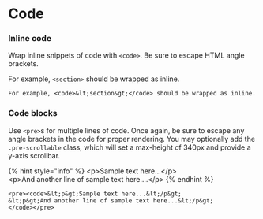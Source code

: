 # Code

### Inline code <a id="inline-code"></a>

Wrap inline snippets of code with `<code>`. Be sure to escape HTML angle brackets.

 For example, `<section>` should be wrapped as inline.

```markup
For example, <code>&lt;section&gt;</code> should be wrapped as inline.
```

### Code blocks

Use `<pre>`s for multiple lines of code. Once again, be sure to escape any angle brackets in the code for proper rendering. You may optionally add the `.pre-scrollable` class, which will set a max-height of 340px and provide a y-axis scrollbar.

{% hint style="info" %}
&lt;p&gt;Sample text here...&lt;/p&gt;  
&lt;p&gt;And another line of sample text here....&lt;/p&gt;
{% endhint %}

```markup
<pre><code>&lt;p&gt;Sample text here...&lt;/p&gt;
&lt;p&gt;And another line of sample text here...&lt;/p&gt;
</code></pre>
```

